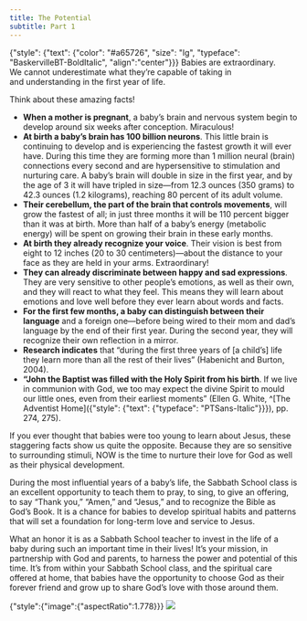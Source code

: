 ```yaml
---
title: The Potential
subtitle: Part 1
---
```


{"style": {"text": {"color": "#a65726", "size": "lg", "typeface": "BaskervilleBT-BoldItalic", "align":"center"}}}
Babies are extraordinary.\
We cannot underestimate what they’re capable of taking in\
and understanding in the first year of life.

Think about these amazing facts!

+ **When a mother is pregnant**, a baby’s brain and nervous system begin to develop around six weeks after conception. Miraculous!
+ **At birth a baby’s brain has 100 billion neurons**. This little brain is continuing to develop and is experiencing the fastest growth it will ever have. During this time they are forming more than 1 million neural (brain) connections every second and are hypersensitive to stimulation and nurturing care. A baby’s brain will double in size in the first year, and by the age of 3 it will have tripled in size—from 12.3 ounces (350 grams) to 42.3 ounces (1.2 kilograms), reaching 80 percent of its adult volume.
+ **Their cerebellum, the part of the brain that controls movements**, will grow the fastest of all; in just three months it will be 110 percent bigger than it was at birth. More than half of a baby’s energy (metabolic energy) will be spent on growing their brain in these early months.
+ **At birth they already recognize your voice**. Their vision is best from eight to 12 inches (20 to 30 centimeters)—about the distance to your face as they are held in your arms. Extraordinary!
+ **They can already discriminate between happy and sad expressions**. They are very sensitive to other people’s emotions, as well as their own, and they will react to what they feel. This means they will learn about emotions and love well before they ever learn about words and facts.
+ **For the first few months, a baby can distinguish between their language** and a foreign one—before being wired to their mom and dad’s language by the end of their first year. During the second year, they will recognize their own reflection in a mirror.
+ **Research indicates** that “during the first three years of [a child’s] life they learn more than all the rest of their lives” (Habenicht and Burton, 2004).
+ **“John the Baptist was filled with the Holy Spirit from his birth**. If we live in communion with God, we too may expect the divine Spirit to mould our little ones, even from their earliest moments” (Ellen G. White, ^[The Adventist Home]({"style": {"text": {"typeface": "PTSans-Italic"}}}), pp. 274, 275).

If you ever thought that babies were too young to learn about Jesus, these staggering facts show us quite the opposite. Because they are so sensitive to surrounding stimuli, NOW is the time to nurture their love for God as well as their physical development.

During the most influential years of a baby’s life, the Sabbath School class is an excellent opportunity to teach them to pray, to sing, to give an offering, to say “Thank you,” “Amen,” and “Jesus,” and to recognize the Bible as God’s Book. It is a chance for babies to develop spiritual habits and patterns that will set a foundation for long-term love and service to Jesus.

What an honor it is as a Sabbath School teacher to invest in the life of a baby during such an important time in their lives! It’s your mission, in partnership with God and parents, to harness the power and potential of this time. It’s from within your Sabbath School class, and the spiritual care offered at home, that babies have the opportunity to choose God as their forever friend and grow up to share God’s love with those around them.

{"style":{"image":{"aspectRatio":1.778}}}
![](https://sabbath-school-resources-assets.adventech.io/en/aij/2025-00-bb-tg/part-01-01-the-potential/collage-1.png)